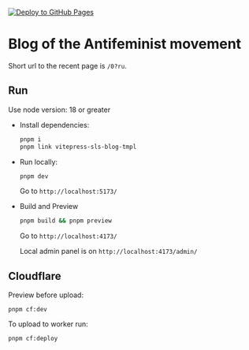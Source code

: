 [![Deploy to GitHub Pages](https://github.com/bozonx/antifem-blog/actions/workflows/main.yml/badge.svg)](https://github.com/bozonx/antifem-blog/actions/workflows/main.yml)

# Blog of the Antifeminist movement

Short url to the recent page is `/0?ru`.

## Run

Use node version: 18 or greater

- Install dependencies:

  ```bash
  pnpm i
  pnpm link vitepress-sls-blog-tmpl
  ```

- Run locally:

  ```bash
  pnpm dev
  ```

  Go to `http://localhost:5173/`

- Build and Preview

  ```bash
  pnpm build && pnpm preview
  ```

  Go to `http://localhost:4173/`

  Local admin panel is on `http://localhost:4173/admin/`

## Cloudflare

Preview before upload:

```
pnpm cf:dev
```

To upload to worker run:

```
pnpm cf:deploy
```
